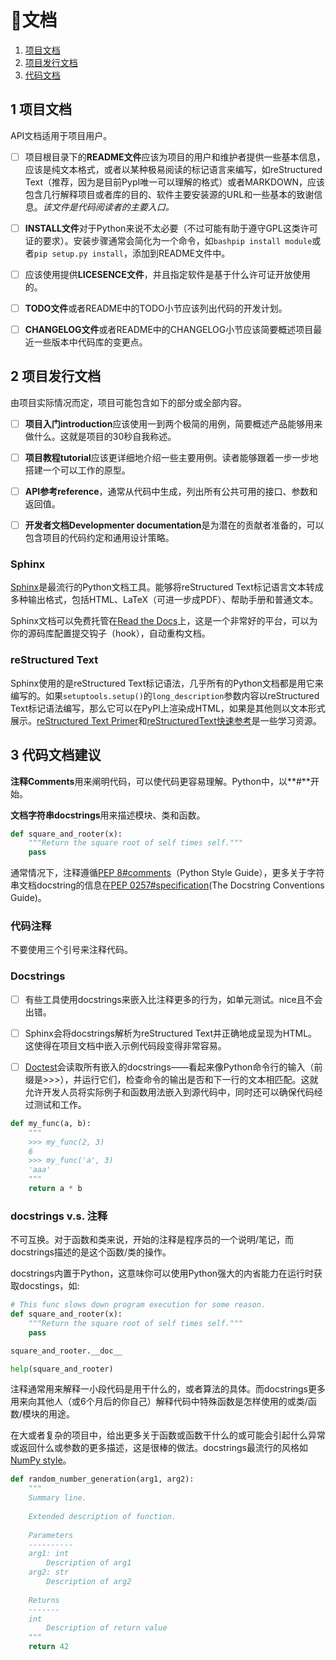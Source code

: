 # :memo:文档
1. [项目文档](#1-项目文档)
2. [项目发行文档](#2-项目发行文档)
3. [代码文档](#3-代码文档建议)

## 1 项目文档
API文档适用于项目用户。

+ [ ] 项目根目录下的**README文件**应该为项目的用户和维护者提供一些基本信息，应该是纯文本格式，或者以某种极易阅读的标记语言来编写，如reStructured Text（推荐，因为是目前PypI唯一可以理解的格式）或者MARKDOWN，应该包含几行解释项目或者库的目的、软件主要安装源的URL和一些基本的致谢信息。*该文件是代码阅读者的主要入口。*

+ [ ] **INSTALL文件**对于Python来说不太必要（不过可能有助于遵守GPL这类许可证的要求）。安装步骤通常会简化为一个命令，如`bashpip install module`或者`pip setup.py install`，添加到README文件中。

+ [ ] 应该使用提供**LICESENCE文件**，并且指定软件是基于什么许可证开放使用的。

+ [ ] **TODO文件**或者README中的TODO小节应该列出代码的开发计划。

+ [ ] **CHANGELOG文件**或者README中的CHANGELOG小节应该简要概述项目最近一些版本中代码库的变更点。

## 2 项目发行文档
由项目实际情况而定，项目可能包含如下的部分或全部内容。
+ [ ] **项目入门introduction**应该使用一到两个极简的用例，简要概述产品能够用来做什么。这就是项目的30秒自我称述。

+ [ ] **项目教程tutorial**应该更详细地介绍一些主要用例。读者能够跟着一步一步地搭建一个可以工作的原型。

+ [ ] **API参考reference**，通常从代码中生成，列出所有公共可用的接口、参数和返回值。

+ [ ] **开发者文档Developmenter documentation**是为潜在的贡献者准备的，可以包含项目的代码约定和通用设计策略。

### Sphinx
[Sphinx](http://www.sphinx-doc.org/en/master/)是最流行的Python文档工具。能够将reStructured Text标记语言文本转成多种输出格式，包括HTML、LaTeX（可进一步成PDF）、帮助手册和普通文本。

Sphinx文档可以免费托管在[Read the Docs](https://readthedocs.org/)上，这是一个非常好的平台，可以为你的源码库配置提交钩子（hook），自动重构文档。

### reStructured Text
Sphinx使用的是reStructured Text标记语法，几乎所有的Python文档都是用它来编写的。如果`setuptools.setup()`的`long_description`参数内容以reStructured Text标记语法编写，那么它可以在PyPI上渲染成HTML，如果是其他则以文本形式展示。[reStructured Text Primer](http://www.sphinx-doc.org/en/master/usage/restructuredtext/basics.html)和[reStructuredText快速参考](http://docutils.sourceforge.net/docs/user/rst/quickref.html)是一些学习资源。

## 3 代码文档建议
**注释Comments**用来阐明代码，可以使代码更容易理解。Python中，以**#**开始。

**文档字符串docstrings**用来描述模块、类和函数。
```python
def square_and_rooter(x):
    """Return the square root of self times self."""
    pass
```
通常情况下，注释遵循[PEP 8#comments](https://www.python.org/dev/peps/pep-0008/#comments)（Python Style Guide），更多关于字符串文档docstring的信息在[PEP 0257#specification](https://www.python.org/dev/peps/pep-0257/#specification)(The Docstring Conventions Guide)。

### 代码注释
不要使用三个引号来注释代码。

### Docstrings
+ [ ] 有些工具使用docstrings来嵌入比注释更多的行为，如单元测试。nice且不会出错。

+ [ ] Sphinx会将docstrings解析为reStructured Text并正确地成呈现为HTML。这使得在项目文档中嵌入示例代码段变得非常容易。

+ [ ] [Doctest](https://docs.python.org/3/library/doctest.html)会读取所有嵌入的docstrings——看起来像Python命令行的输入（前缀是>>>），并运行它们，检查命令的输出是否和下一行的文本相匹配。这就允许开发人员将实际例子和函数用法嵌入到源代码中，同时还可以确保代码经过测试和工作。
```python
def my_func(a, b):
    """
    >>> my_func(2, 3)
    6
    >>> my_func('a', 3)
    'aaa'
    """
    return a * b
```

### docstrings v.s. 注释
不可互换。对于函数和类来说，开始的注释是程序员的一个说明/笔记，而docstrings描述的是这个函数/类的操作。

docstrings内置于Python，这意味你可以使用Python强大的内省能力在运行时获取docstings，如:
```python
# This func slows down program execution for some reason.
def square_and_rooter(x):
    """Return the square root of self times self."""
    pass
```

```python
square_and_rooter.__doc__
```
```python
help(square_and_rooter)
```

注释通常用来解释一小段代码是用干什么的，或者算法的具体。而docstrings更多用来向其他人（或6个月后的你自己）解释代码中特殊函数是怎样使用的或类/函数/模块的用途。

在大或者复杂的项目中，给出更多关于函数或函数干什么的或可能会引起什么异常或返回什么或参数的更多描述，这是很棒的做法。docstrings最流行的风格如[NumPy style](http://sphinxcontrib-napoleon.readthedocs.io/en/latest/example_numpy.html)。
```python
def random_number_generation(arg1, arg2):
    """
    Summary line.
    
    Extended description of function.
    
    Parameters
    ----------
    arg1: int
        Description of arg1
    arg2: str
        Description of arg2
    
    Returns
    -------
    int
        Description of return value
    """
    return 42
```
